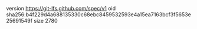 version https://git-lfs.github.com/spec/v1
oid sha256:b4f229d4a688135330c68ebc8459532593e4a15ea7163bcf3f5653e25691549f
size 2780

